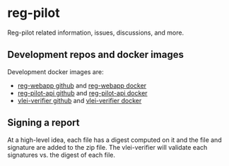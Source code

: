# reg-pilot
Reg-pilot related information, issues, discussions, and more.

## Development repos and docker images
Development docker images are:
* [reg-webapp github](https://github.com/GLEIF-IT/reg-pilot-webapp) and [reg-webapp docker](https://hub.docker.com/r/2byrds/reg-webapp)
* [reg-pilot-api github](https://github.com/GLEIF-IT/reg-pilot-api) and [reg-pilot-api docker](https://hub.docker.com/r/2byrds/reg-pilot-api)
* [vlei-verifier github](https://github.com/GLEIF-IT/vlei-verifier) and [vlei-verifier docker](https://hub.docker.com/r/2byrds/vlei-verifier)

## Signing a report
At a high-level idea, each file has a digest computed on it and the file and signature are added to the zip file. The vlei-verifier will validate each signatures vs. the digest of each file.
